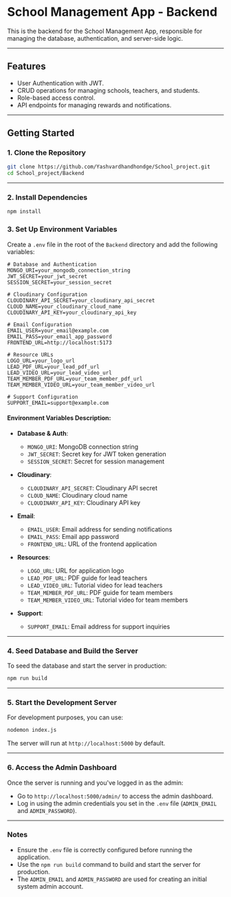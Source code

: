 # School Management App - Backend

This is the backend for the School Management App, responsible for managing the database, authentication, and server-side logic.

---

## Features
- User Authentication with JWT.
- CRUD operations for managing schools, teachers, and students.
- Role-based access control.
- API endpoints for managing rewards and notifications.

---

## Getting Started

### 1. Clone the Repository
```bash
git clone https://github.com/Yashvardhandhondge/School_project.git
cd School_project/Backend
```

---

### 2. Install Dependencies
```bash
npm install
```

### 3. Set Up Environment Variables
Create a `.env` file in the root of the `Backend` directory and add the following variables:

```env
# Database and Authentication
MONGO_URI=your_mongodb_connection_string
JWT_SECRET=your_jwt_secret
SESSION_SECRET=your_session_secret

# Cloudinary Configuration
CLOUDINARY_API_SECRET=your_cloudinary_api_secret
CLOUD_NAME=your_cloudinary_cloud_name
CLOUDINARY_API_KEY=your_cloudinary_api_key

# Email Configuration
EMAIL_USER=your_email@example.com
EMAIL_PASS=your_email_app_password
FRONTEND_URL=http://localhost:5173

# Resource URLs
LOGO_URL=your_logo_url
LEAD_PDF_URL=your_lead_pdf_url
LEAD_VIDEO_URL=your_lead_video_url
TEAM_MEMBER_PDF_URL=your_team_member_pdf_url
TEAM_MEMBER_VIDEO_URL=your_team_member_video_url

# Support Configuration
SUPPORT_EMAIL=support@example.com
```

#### Environment Variables Description:
- **Database & Auth**: 
  - `MONGO_URI`: MongoDB connection string
  - `JWT_SECRET`: Secret key for JWT token generation
  - `SESSION_SECRET`: Secret for session management

- **Cloudinary**:
  - `CLOUDINARY_API_SECRET`: Cloudinary API secret
  - `CLOUD_NAME`: Cloudinary cloud name
  - `CLOUDINARY_API_KEY`: Cloudinary API key

- **Email**:
  - `EMAIL_USER`: Email address for sending notifications
  - `EMAIL_PASS`: Email app password
  - `FRONTEND_URL`: URL of the frontend application

- **Resources**:
  - `LOGO_URL`: URL for application logo
  - `LEAD_PDF_URL`: PDF guide for lead teachers
  - `LEAD_VIDEO_URL`: Tutorial video for lead teachers
  - `TEAM_MEMBER_PDF_URL`: PDF guide for team members
  - `TEAM_MEMBER_VIDEO_URL`: Tutorial video for team members

- **Support**:
  - `SUPPORT_EMAIL`: Email address for support inquiries

---

### 4. Seed Database and Build the Server
To seed the database and start the server in production:
```bash
npm run build
```

---

### 5. Start the Development Server
For development purposes, you can use:
```bash
nodemon index.js
```

The server will run at `http://localhost:5000` by default.

---

### 6. Access the Admin Dashboard
Once the server is running and you've logged in as the admin:

- Go to `http://localhost:5000/admin/` to access the admin dashboard.
- Log in using the admin credentials you set in the `.env` file (`ADMIN_EMAIL` and `ADMIN_PASSWORD`).

---

### Notes
- Ensure the `.env` file is correctly configured before running the application.
- Use the `npm run build` command to build and start the server for production.
- The `ADMIN_EMAIL` and `ADMIN_PASSWORD` are used for creating an initial system admin account.
